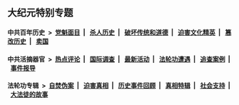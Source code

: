 ## 大纪元特别专题

#### 中共百年历史 &nbsp;>&nbsp; [党魁面目](indexes/nf1176107/README.md?01270430) &nbsp;| &nbsp; [杀人历史](indexes/nf1176106/README.md?01270430) &nbsp;| &nbsp; [破坏传统和道德](indexes/nf1176106/README.md?01270430) &nbsp;| &nbsp; [迫害文化精英](indexes/nf1176111/README.md?01270430) &nbsp;| &nbsp; [篡改历史](indexes/nf1176115/README.md?01270430) &nbsp;| &nbsp; [卖国](indexes/nf1176117/README.md?01270430) 

#### 中共活摘器官 &nbsp;>&nbsp; [热点评论](indexes/nf5879/README.md?01270430) &nbsp;| &nbsp; [国际调查](indexes/nf5947/README.md?01270430) &nbsp;| &nbsp; [最新活动](indexes/nf5883/README.md?01270430) &nbsp;| &nbsp; [法轮功遭遇](indexes/nf5881/README.md?01270430) &nbsp;| &nbsp; [追查案例](indexes/nf5880/README.md?01270430) &nbsp;| &nbsp; [事件报导](indexes/nf5877/README.md?01270430) 

#### 法轮功专辑 &nbsp;>&nbsp; [自焚伪案](indexes/nf5562/README.md?01270430) &nbsp;| &nbsp; [迫害真相](indexes/nf4379/README.md?01270430) &nbsp;| &nbsp; [历史事件回顾](indexes/nf5793/README.md?01270430) &nbsp;| &nbsp; [真相特辑](indexes/nf4389/README.md?01270430) &nbsp;| &nbsp; [社会支持](indexes/nf4386/README.md?01270430) &nbsp;| &nbsp; [大法徒的故事](indexes/nf1147481/README.md?01270430) 


